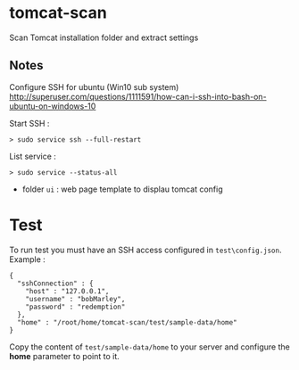 # tomcat-scan

Scan Tomcat installation folder and extract settings

## Notes

Configure SSH for ubuntu (Win10 sub system)
http://superuser.com/questions/1111591/how-can-i-ssh-into-bash-on-ubuntu-on-windows-10

Start SSH :
```
> sudo service ssh --full-restart
```

List service :

```
> sudo service --status-all
```

- folder `ui` : web page template to displau tomcat config

# Test

To run test you must have an SSH access configured in `test\config.json`.
Example :

```
{
  "sshConnection" : {
    "host" : "127.0.0.1",
    "username" : "bobMarley",
    "password" : "redemption"
  },
  "home" : "/root/home/tomcat-scan/test/sample-data/home"
}
```
Copy the content of `test/sample-data/home` to your server and configure the **home** parameter to point to it.
